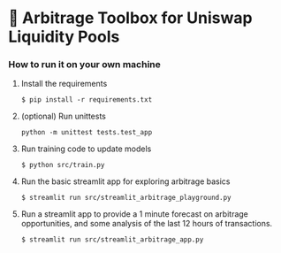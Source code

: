 # 🎈 Arbitrage Toolbox for Uniswap Liquidity Pools

### How to run it on your own machine

1. Install the requirements

   ```
   $ pip install -r requirements.txt
   ```

2. (optional) Run unittests
   ```
   python -m unittest tests.test_app   
   ```

3. Run training code to update models
   ```
   $ python src/train.py
   ```

4. Run the basic streamlit app for exploring arbitrage basics

   ```
   $ streamlit run src/streamlit_arbitrage_playground.py
   ```

5. Run a streamlit app to provide a 1 minute forecast on arbitrage opportunities, and some analysis of the last 12 hours of transactions.
   ```
   $ streamlit run src/streamlit_arbitrage_app.py
   ```
